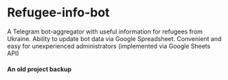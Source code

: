 # Refugee-info-bot
A Telegram bot-aggregator with useful information for refugees from Ukraine.
Ability to update bot data via Google Spreadsheet. Convenient and easy for unexperienced administrators (implemented via Google Sheets API)

#### An old project backup
